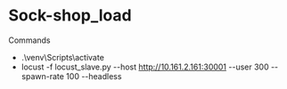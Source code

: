 # Sock-shop_load

Commands
- .\venv\Scripts\activate
- locust -f locust_slave.py --host http://10.161.2.161:30001 --user 300 --spawn-rate 100 --headless
